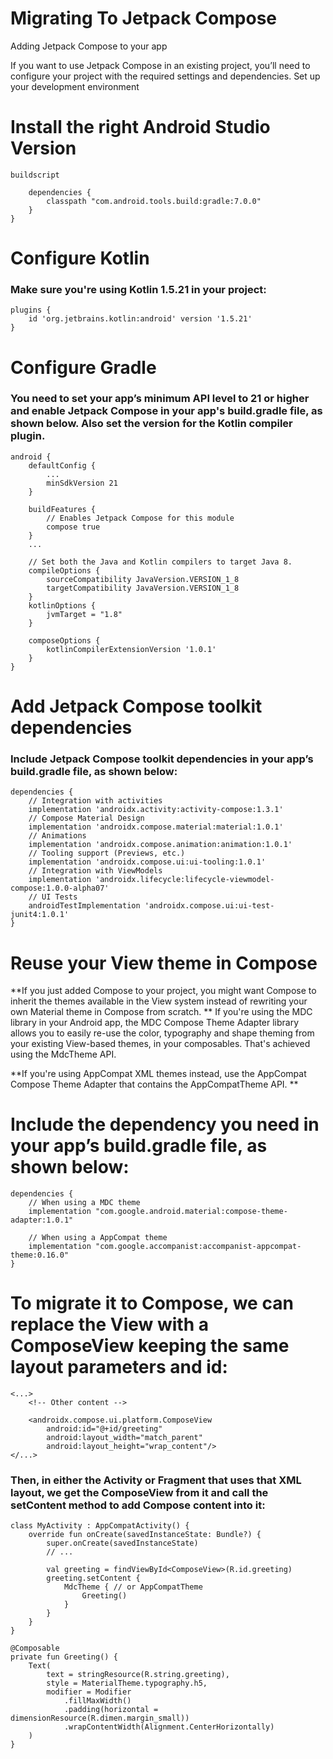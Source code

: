 # Migrating To Jetpack Compose
Adding Jetpack Compose to your app 

If you want to use Jetpack Compose in an existing project, you’ll need to configure your project with the required settings and dependencies.
Set up your development environment

# Install the right Android Studio Version


```
buildscript

    dependencies {
        classpath "com.android.tools.build:gradle:7.0.0"      
    }
}
```


# Configure Kotlin
### Make sure you're using Kotlin 1.5.21 in your project:
```
plugins {
    id 'org.jetbrains.kotlin:android' version '1.5.21'
}
```

# Configure Gradle
### You need to set your app’s minimum API level to 21 or higher and enable Jetpack Compose in your app's build.gradle file, as shown below. Also set the version for the Kotlin compiler plugin.

```
android {
    defaultConfig {
        ...
        minSdkVersion 21
    }

    buildFeatures {
        // Enables Jetpack Compose for this module
        compose true
    }
    ...

    // Set both the Java and Kotlin compilers to target Java 8.
    compileOptions {
        sourceCompatibility JavaVersion.VERSION_1_8
        targetCompatibility JavaVersion.VERSION_1_8
    }
    kotlinOptions {
        jvmTarget = "1.8"
    }

    composeOptions {
        kotlinCompilerExtensionVersion '1.0.1'
    }
}
```


# Add Jetpack Compose toolkit dependencies
### Include Jetpack Compose toolkit dependencies in your app’s build.gradle file, as shown below:
```
dependencies {
    // Integration with activities
    implementation 'androidx.activity:activity-compose:1.3.1'
    // Compose Material Design
    implementation 'androidx.compose.material:material:1.0.1'
    // Animations
    implementation 'androidx.compose.animation:animation:1.0.1'
    // Tooling support (Previews, etc.)
    implementation 'androidx.compose.ui:ui-tooling:1.0.1'
    // Integration with ViewModels
    implementation 'androidx.lifecycle:lifecycle-viewmodel-compose:1.0.0-alpha07'
    // UI Tests
    androidTestImplementation 'androidx.compose.ui:ui-test-junit4:1.0.1'
}
```



# Reuse your View theme in Compose
**If you just added Compose to your project, you might want Compose to inherit the themes available in the View system instead of rewriting your own Material theme in Compose from scratch.
**
If you're using the MDC library in your Android app, the MDC Compose Theme Adapter library allows you to easily re-use the color, typography and shape theming from your existing View-based themes, in your composables. That's achieved using the MdcTheme API.

**If you're using AppCompat XML themes instead, use the AppCompat Compose Theme Adapter that contains the AppCompatTheme API.
**
# Include the dependency you need in your app’s build.gradle file, as shown below:

```
dependencies {
    // When using a MDC theme
    implementation "com.google.android.material:compose-theme-adapter:1.0.1"

    // When using a AppCompat theme
    implementation "com.google.accompanist:accompanist-appcompat-theme:0.16.0"
}
```



# To migrate it to Compose, we can replace the View with a ComposeView keeping the same layout parameters and id:

```
<...>
    <!-- Other content -->

    <androidx.compose.ui.platform.ComposeView
        android:id="@+id/greeting"
        android:layout_width="match_parent"
        android:layout_height="wrap_content"/>
</...>

```


### Then, in either the Activity or Fragment that uses that XML layout, we get the ComposeView from it and call the setContent method to add Compose content into it:

```
class MyActivity : AppCompatActivity() {
    override fun onCreate(savedInstanceState: Bundle?) {
        super.onCreate(savedInstanceState)
        // ...

        val greeting = findViewById<ComposeView>(R.id.greeting)
        greeting.setContent {
            MdcTheme { // or AppCompatTheme
                Greeting()
            }
        }
    }
}

@Composable
private fun Greeting() {
    Text(
        text = stringResource(R.string.greeting),
        style = MaterialTheme.typography.h5,
        modifier = Modifier
            .fillMaxWidth()
            .padding(horizontal = dimensionResource(R.dimen.margin_small))
            .wrapContentWidth(Alignment.CenterHorizontally)
    )
}
```
